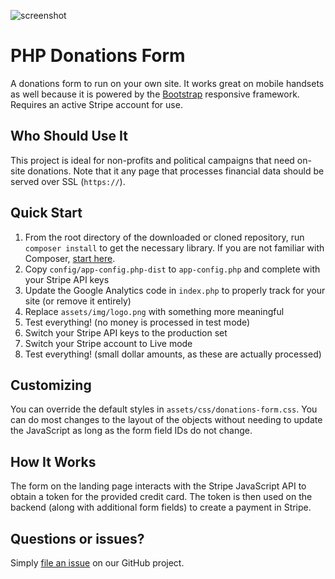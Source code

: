 ![screenshot](https://user-images.githubusercontent.com/80459/28901146-cce9efe2-77bb-11e7-8acc-28538607b85a.png)

# PHP Donations Form

A donations form to run on your own site. It works great on mobile handsets as well because it is powered by the [Bootstrap](http://getbootstrap.com) responsive framework. Requires an active Stripe account for use.

## Who Should Use It

This project is ideal for non-profits and political campaigns that need on-site donations. Note that it any page that processes financial data should be served over SSL (`https://`).

## Quick Start

1. From the root directory of the downloaded or cloned repository, run `composer install` to get the necessary library. If you are not familiar with Composer, [start here](http://getcomposer.org).
2. Copy `config/app-config.php-dist` to `app-config.php` and complete with your Stripe API keys
3. Update the Google Analytics code in `index.php` to properly track for your site (or remove it entirely)
4. Replace `assets/img/logo.png` with something more meaningful
5. Test everything! (no money is processed in test mode)
6. Switch your Stripe API keys to the production set
7. Switch your Stripe account to Live mode
8. Test everything! (small dollar amounts, as these are actually processed)

## Customizing

You can override the default styles in `assets/css/donations-form.css`. You can do most changes to the layout of the objects without needing to update the JavaScript as long as the form field IDs do not change.

## How It Works

The form on the landing page interacts with the Stripe JavaScript API to obtain a token for the provided credit card. The token is then used on the backend (along with additional form fields) to create a payment in Stripe.

## Questions or issues?

Simply [file an issue](https://github.com/yeargin/php-stripe-donations-form/issues) on our GitHub project.
